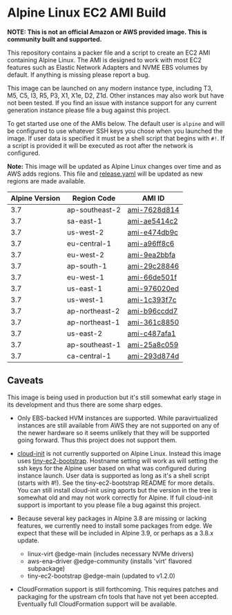 # Alpine Linux EC2 AMI Build

**NOTE: This is not an official Amazon or AWS provided image. This is community
built and supported.**

This repository contains a packer file and a script to create an EC2 AMI
containing Alpine Linux. The AMI is designed to work with most EC2 features
such as Elastic Network Adapters and NVME EBS volumes by default. If anything
is missing please report a bug.

This image can be launched on any modern instance type, including T3, M5, C5,
I3, R5, P3, X1, X1e, D2, Z1d. Other instances may also work but have not been
tested. If you find an issue with instance support for any current generation
instance please file a bug against this project.

To get started use one of the AMIs below. The default user is `alpine` and will
be configured to use whatever SSH keys you chose when you launched the image.
If user data is specified it must be a shell script that begins with `#!`. If a
script is provided it will be executed as root after the network is configured.

**Note:** This image will be updated as Alpine Linux changes over time and as
AWS adds regions. This file and
[release.yaml](https://github.com/mcrute/alpine-ec2-ami/blob/master/release.yaml)
will be updated as new regions are made available.

| Alpine Version | Region Code | AMI ID |
| -------------- | ----------- | ------ |
| 3.7 | ap-southeast-2 | [ami-7628d814](https://ap-southeast-2.console.aws.amazon.com/ec2/home#launchAmi=ami-7628d814) |
| 3.7 | sa-east-1 | [ami-ae5414c2](https://sa-east-1.console.aws.amazon.com/ec2/home#launchAmi=ami-ae5414c2) |
| 3.7 | us-west-2 | [ami-e474db9c](https://us-west-2.console.aws.amazon.com/ec2/home#launchAmi=ami-e474db9c) |
| 3.7 | eu-central-1 | [ami-a96ff8c6](https://eu-central-1.console.aws.amazon.com/ec2/home#launchAmi=ami-a96ff8c6) |
| 3.7 | eu-west-2 | [ami-9ea2bbfa](https://eu-west-2.console.aws.amazon.com/ec2/home#launchAmi=ami-9ea2bbfa) |
| 3.7 | ap-south-1 | [ami-29c28846](https://ap-south-1.console.aws.amazon.com/ec2/home#launchAmi=ami-29c28846) |
| 3.7 | eu-west-1 | [ami-66de501f](https://eu-west-1.console.aws.amazon.com/ec2/home#launchAmi=ami-66de501f) |
| 3.7 | us-east-1 | [ami-976020ed](https://us-east-1.console.aws.amazon.com/ec2/home#launchAmi=ami-976020ed) |
| 3.7 | us-west-1 | [ami-1c393f7c](https://us-west-1.console.aws.amazon.com/ec2/home#launchAmi=ami-1c393f7c) |
| 3.7 | ap-northeast-2 | [ami-b96ccdd7](https://ap-northeast-2.console.aws.amazon.com/ec2/home#launchAmi=ami-b96ccdd7) |
| 3.7 | ap-northeast-1 | [ami-361c8850](https://ap-northeast-1.console.aws.amazon.com/ec2/home#launchAmi=ami-361c8850) |
| 3.7 | us-east-2 | [ami-c487afa1](https://us-east-2.console.aws.amazon.com/ec2/home#launchAmi=ami-c487afa1) |
| 3.7 | ap-southeast-1 | [ami-25a8c059](https://ap-southeast-1.console.aws.amazon.com/ec2/home#launchAmi=ami-25a8c059) |
| 3.7 | ca-central-1 | [ami-293d874d](https://ca-central-1.console.aws.amazon.com/ec2/home#launchAmi=ami-293d874d) |

## Caveats

This image is being used in production but it's still somewhat early stage in
its development and thus there are some sharp edges.

- Only EBS-backed HVM instances are supported. While paravirtualized instances
  are still available from AWS they are not supported on any of the newer
  hardware so it seems unlikely that they will be supported going forward. Thus
  this project does not support them.

- [cloud-init](https://cloudinit.readthedocs.io/en/latest/) is not currently
  supported on Alpine Linux. Instead this image uses
  [tiny-ec2-bootstrap](https://github.com/mcrute/tiny-ec2-bootstrap). Hostname
  setting will work as will setting the ssh keys for the Alpine user based on
  what was configured during instance launch. User data is supported as long
  as it's a shell script (starts with #!). See the tiny-ec2-bootstrap README
  for more details. You can still install cloud-init using aports but the
  version in the tree is somewhat old and may not work correctly for Alpine.
  If full cloud-init support is important to you please file a bug against this
  project.

- Because several key packages in Alpine 3.8 are missing or lacking features,
  we currently need to install some packages from edge.  We expect that these
  will be included in Alpine 3.9, or perhaps as a 3.8.x update.
  - linux-virt @edge-main (includes necessary NVMe drivers)
  - aws-ena-driver @edge-community (installs 'virt' flavored subpackage)
  - tiny-ec2-bootstrap @edge-main  (updated to v1.2.0)

- CloudFormation support is still forthcoming. This requires patches and
  packaging for the upstream cfn tools that have not yet been accepted.
  Eventually full CloudFormation support will be available.

